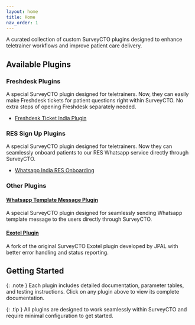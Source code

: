 ```yaml
---
layout: home
title: Home
nav_order: 1
---
```


A curated collection of custom SurveyCTO plugins designed to enhance teletrainer workflows and improve patient care delivery.

## Available Plugins

### Freshdesk Plugins

A special SurveyCTO plugin designed for teletrainers. Now, they can easily make Freshdesk tickets for patient questions right within SurveyCTO. No extra steps of opening Freshdesk separately needed.

- [Freshdesk Ticket India Plugin](fd-ticket-plugin/README.md)

### RES Sign Up Plugins

A special SurveyCTO plugin designed for teletrainers. Now they can seamlessly onboard patients to our RES Whatsapp service directly through SurveyCTO.

- [Whatsapp India RES Onboarding](https://noorahealth.github.io/res-signup-scto-plugin)

### Other Plugins

#### [Whatsapp Template Message Plugin](https://noorahealth.github.io/wa-message-scto-plugin)
A special SurveyCTO plugin designed for seamlessly sending Whatsapp template message to the users directly through SurveyCTO.

#### [Exotel Plugin](https://noorahealth.github.io/scto-exotel)
A fork of the original SurveyCTO Exotel plugin developed by JPAL with better error handling and status reporting.

## Getting Started

{: .note }
Each plugin includes detailed documentation, parameter tables, and testing instructions. Click on any plugin above to view its complete documentation.

{: .tip }
All plugins are designed to work seamlessly within SurveyCTO and require minimal configuration to get started.
